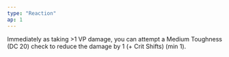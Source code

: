 ```yaml
---
type: "Reaction"
ap: 1
---
```


Immediately as taking >1 VP damage, you can attempt a Medium Toughness (DC 20) check to reduce the damage by 1 (+ Crit Shifts) (min 1).
